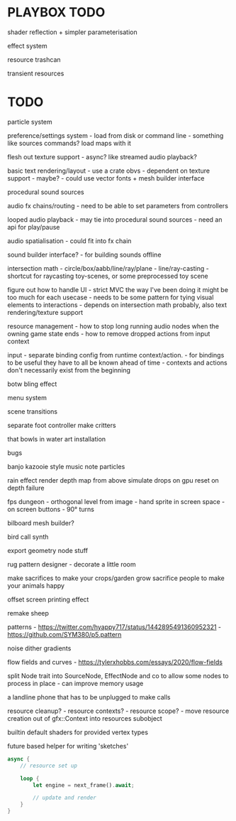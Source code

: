 PLAYBOX TODO
============

shader reflection + simpler parameterisation

effect system

resource trashcan

transient resources


TODO
====

particle system

preference/settings system
	- load from disk or command line
	- something like sources commands? load maps with it

flesh out texture support
	- async? like streamed audio playback?

basic text rendering/layout
	- use a crate obvs
	- dependent on texture support - maybe?
	- could use vector fonts + mesh builder interface


procedural sound sources

audio fx chains/routing
	- need to be able to set parameters from controllers

looped audio playback
	- may tie into procedural sound sources
	- need an api for play/pause

audio spatialisation
	- could fit into fx chain

sound builder interface?
	- for building sounds offline



intersection math
	- circle/box/aabb/line/ray/plane
	- line/ray-casting
	- shortcut for raycasting toy-scenes, or some preprocessed toy scene


figure out how to handle UI
	- strict MVC the way I've been doing it might be too much for each usecase
	- needs to be some pattern for tying visual elements to interactions
	- depends on intersection math probably, also text rendering/texture support


resource management
	- how to stop long running audio nodes when the owning game state ends
	- how to remove dropped actions from input context


input
	- separate binding config from runtime context/action.
		- for bindings to be useful they have to all be known ahead of time
		- contexts and actions don't necessarily exist from the beginning







botw bling effect

menu system

scene transitions

separate foot controller
	make critters

that bowls in water art installation

bugs

banjo kazooie style music note particles

rain effect
	render depth map from above
	simulate drops on gpu
	reset on depth failure

fps dungeon - orthogonal level from image
	- hand sprite in screen space
	- on screen buttons
	- 90° turns

bilboard mesh builder?

bird call synth

export geometry node stuff

rug pattern designer - decorate a little room

make sacrifices to make your crops/garden grow
sacrifice people to make your animals happy

offset screen printing effect

remake sheep

patterns
	- https://twitter.com/hyappy717/status/1442895491360952321
	- https://github.com/SYM380/p5.pattern

noise dither gradients

flow fields and curves
	- https://tylerxhobbs.com/essays/2020/flow-fields

split Node trait into SourceNode, EffectNode and co to allow some nodes to process in place
	- can improve memory usage

a landline phone that has to be unplugged to make calls



resource cleanup?
	- resource contexts?
	- resource scope?
	- move resource creation out of gfx::Context into resources subobject

builtin default shaders for provided vertex types

future based helper for writing 'sketches'
```rust
async {
	// resource set up

	loop {
		let engine = next_frame().await;

		// update and render
	}
}
```
